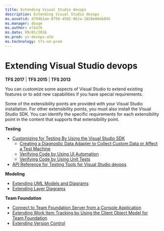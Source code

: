 ```yaml
---
title: Extending Visual Studio devops
description: Extending Visual Studio devops
ms.assetid: d794b1ae-8750-4582-962a-1828e88eb845
ms.manager: douge
ms.author: elbatk
ms.date: 09/01/2016
ms.prod: vs-devops-alm
ms.technology: tfs-on-prem
---
```


# Extending Visual Studio devops

**TFS 2017** | **TFS 2015** | **TFS 2013**

You can customize some aspects of Visual Studio to extend existing features or to add new capabilities if you have special requirements.

Some of the extensibility points are provided with your Visual Studio installation. For other extensibility points, you must also install the Visual Studio SDK. You can identify the specific requirements for each extensibility point in the content that supports that extensibility point.


**Testing**

-  [Customizing for Testing By Using the Visual Studio SDK](https://msdn.microsoft.com/en-us/library/bb166187)
	-  [Creating a Diagnostic Data Adapter to Collect Custom Data or Affect a Test Machine](https://msdn.microsoft.com/en-us/library/dd286727)
	-  [Verifying Code by Using UI Automation](https://msdn.microsoft.com/en-us/library/dd286726)
	-  [Verifying Code by Using Unit Tests](https://msdn.microsoft.com/en-us/library/dd264975)
-  [API Reference for Testing Tools for Visual Studio devops](https://msdn.microsoft.com/en-us/library/dd465178)

**Modeling**

-  [Extending UML Models and Diagrams](https://msdn.microsoft.com/en-us/library/ee329484)
-  [Extending Layer Diagrams](https://msdn.microsoft.com/en-us/library/ff657803)

**Team Foundation**

-  [Connect to Team Foundation Server from a Console Application](https://msdn.microsoft.com/en-us/library/bb286958)
-  [Extending Work Item Tracking by Using the Client Object Model for Team Foundation](https://msdn.microsoft.com/en-us/library/bb130347)
-  [Extending Version Control](https://msdn.microsoft.com/en-us/library/bb130331)
